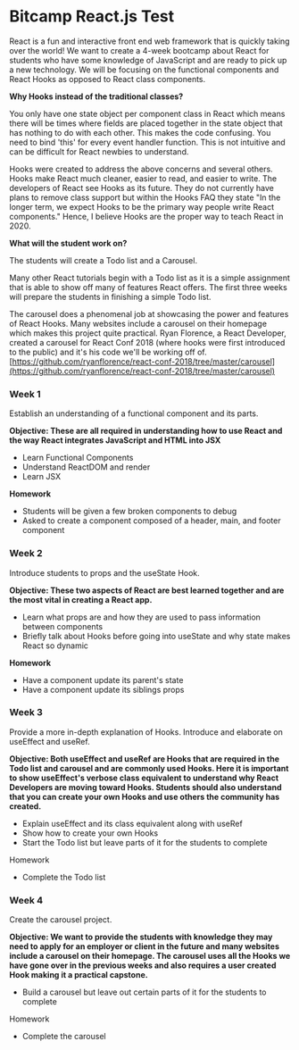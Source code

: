 # Bitcamp React.js Test

React is a fun and interactive front end web framework that is quickly taking over the world! We want to create a 4-week bootcamp about React for students who have some knowledge of JavaScript and are ready to pick up a new technology. We will be focusing on the functional components and React Hooks as opposed to React class components.

**Why Hooks instead of the traditional classes?**

You only have one state object per component class in React which means there will be times where fields are placed together in the state object that has nothing to do with each other. This makes the code confusing. You need to bind 'this' for every event handler function. This is not intuitive and can be difficult for React newbies to understand.

Hooks were created to address the above concerns and several others. Hooks make React much cleaner, easier to read, and easier to write. The developers of React see Hooks as its future. They do not currently have plans to remove class support but within the Hooks FAQ they state "In the longer term, we expect Hooks to be the primary way people write React components." Hence, I believe Hooks are the proper way to teach React in 2020.

**What will the student work on?**

The students will create a Todo list and a Carousel. 

Many other React tutorials begin with a Todo list as it is a simple assignment that is able to show off many of features React offers. The first three weeks will prepare the students in finishing a simple Todo list.

The carousel does a phenomenal job at showcasing the power and features of React Hooks. Many websites include a carousel on their homepage which makes this project quite practical. Ryan Florence, a React Developer, created a carousel for React Conf 2018 (where hooks were first introduced to the public) and it's his code we'll be working off of. [https://github.com/ryanflorence/react-conf-2018/tree/master/carousel](https://github.com/ryanflorence/react-conf-2018/tree/master/carousel)

### **Week 1**

Establish an understanding of a functional component and its parts.

**Objective: These are all required in understanding how to use React and the way React integrates JavaScript and HTML into JSX**

- Learn Functional Components
- Understand ReactDOM and render
- Learn JSX

**Homework**

- Students will be given a few broken components to debug
- Asked to create a component composed of a header, main, and footer component

### **Week 2**

Introduce students to props and the useState Hook.

**Objective: These two aspects of React are best learned together and are the most vital in creating a React app.** 

- Learn what props are and how they are used to pass information between components
- Briefly talk about Hooks before going into useState and why state makes React so dynamic

**Homework**

- Have a component update its parent's state
- Have a component update its siblings props

### **Week 3**

Provide a more in-depth explanation of Hooks. Introduce and elaborate on useEffect and useRef.

**Objective: Both useEffect and useRef are Hooks that are required in the Todo list and carousel and are commonly used Hooks. Here it is important to show useEffect's verbose class equivalent to understand why React Developers are moving toward Hooks. Students should also understand that you can create your own Hooks and use others the community has created.**

- Explain useEffect and its class equivalent along with useRef
- Show how to create your own Hooks
- Start the Todo list but leave parts of it for the students to complete

Homework

- Complete the Todo list

### **Week 4**

Create the carousel project.

**Objective: We want to provide the students with knowledge they may need to apply for an employer or client in the future and many websites include a carousel on their homepage. The carousel uses all the Hooks we have gone over in the previous weeks and also requires a user created Hook making it a practical capstone.**

- Build a carousel but leave out certain parts of it for the students to complete

Homework

- Complete the carousel
